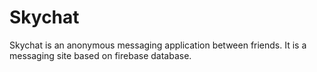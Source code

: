 # Skychat
Skychat is an anonymous messaging application between friends. It is a messaging site based on firebase database.
